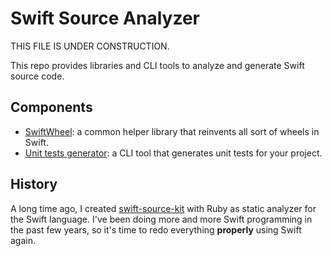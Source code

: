 # Swift Source Analyzer

THIS FILE IS UNDER CONSTRUCTION.

This repo provides libraries and CLI tools to analyze and generate Swift source code.

## Components

- [SwiftWheel](SwiftWheel): a common helper library that reinvents all sort of wheels in Swift.
- [Unit tests generator](UnitTestsGenerator): a CLI tool that generates unit tests for your project.

## History

A long time ago, I created [swift-source-kit](https://github.com/superarts/swift-source-kit) with Ruby as static analyzer for the Swift language. I've been doing more and more Swift programming in the past few years, so it's time to redo everything **properly** using Swift again.
